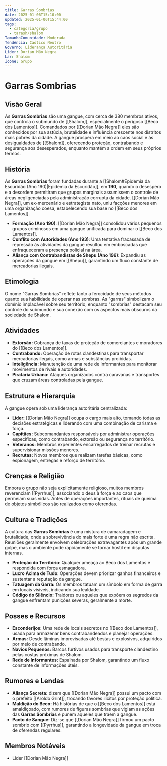 ```yaml
---
title: Garras Sombrias
date: 2025-01-06T15:10:00
updated: 2025-01-06T15:44:00
tags:
  - categoria/grupo
  - tarash/shalom
TamanhoComunidade: Moderada
Tendência: Caótico Neutro
Governo: Liderança Autoritária
Líder: Dorian Mão Negra
Lar: Shalom
Ícone: Grupo
---
```


# Garras Sombrias

## Visão Geral

As **Garras Sombrias** são uma gangue, com cerca de 380 membros ativos, que controla o submundo de [[Shalom]], especialmente o perigoso [[Beco dos Lamentos]]. Comandados por [[Dorian Mão Negra]] eles são conhecidos por sua astúcia, brutalidade e influência crescente nos distritos mais pobres da cidade. A gangue prospera em meio ao caos social e às desigualdades de [[Shalom]], oferecendo proteção, contrabando e segurança aos desesperados, enquanto mantém a ordem em seus próprios termos.

## História

As **Garras Sombrias** foram fundadas durante a [[Shalom#Epidemia da Escuridão (Ano 190)|Epidemia da Escuridão]], em **190**, quando o desespero e a desordem permitiram que grupos marginais assumissem o controle de áreas negligenciadas pela administração corrupta da cidade. [[Dorian Mão Negra]], um ex-mercenário e estrategista nato, uniu facções menores em uma organização coesa, estabelecendo sua base no [[Beco dos Lamentos]].

- **Formação (Ano 190)**: [[Dorian Mão Negra]] consolidou vários pequenos grupos criminosos em uma gangue unificada para dominar o [[Beco dos Lamentos]].
- **Conflito com Autoridades (Ano 193)**: Uma tentativa fracassada de repressão às atividades da gangue resultou em emboscadas que enfraqueceram a presença policial na área.
- **Aliança com Contrabandistas de Shepu (Ano 196)**: Expandiu as operações da gangue em [[Shepu]], garantindo um fluxo constante de mercadorias ilegais.

## Etimologia

O nome "Garras Sombrias" reflete tanto a ferocidade de seus métodos quanto sua habilidade de operar nas sombras. As "garras" simbolizam o domínio implacável sobre seu território, enquanto "sombrias" destacam seu controle do submundo e sua conexão com os aspectos mais obscuros da sociedade de Shalom.

## Atividades

- **Extorsão:** Cobrança de taxas de proteção de comerciantes e moradores do [[Beco dos Lamentos]].
- **Contrabando:** Operação de rotas clandestinas para transportar mercadorias ilegais, como armas e substâncias proibidas.
- **Inteligência:** Manutenção de uma rede de informantes para monitorar movimentos de rivais e autoridades.
- **Pirataria Urbana:** Ataques organizados contra caravanas e transportes que cruzam áreas controladas pela gangue.

## Estrutura e Hierarquia

A gangue opera sob uma liderança autoritária centralizada:

- **Líder:** [[Dorian Mão Negra]] ocupa o cargo mais alto, tomando todas as decisões estratégicas e liderando com uma combinação de carisma e força.
- **Capitães:** Subcomandantes responsáveis por administrar operações específicas, como contrabando, extorsão ou segurança no território.
- **Veteranos:** Membros experientes encarregados de treinar recrutas e supervisionar missões menores.
- **Recrutas:** Novos membros que realizam tarefas básicas, como espionagem, entregas e reforço de território.

## Crenças e Religião

Embora o grupo não seja explicitamente religioso, muitos membros reverenciam [[Pyrrhus]], associando o deus à força e ao caos que permeiam suas vidas. Antes de operações importantes, rituais de queima de objetos simbólicos são realizados como oferendas.

## Cultura e Tradições

A cultura das **Garras Sombrias** é uma mistura de camaradagem e brutalidade, onde a sobrevivência do mais forte é uma regra não escrita. Reuniões geralmente envolvem celebrações extravagantes após um grande golpe, mas o ambiente pode rapidamente se tornar hostil em disputas internas.

- **Proteção do Território**: Qualquer ameaça ao Beco dos Lamentos é respondida com força esmagadora.
- **Lucro Acima de Tudo**: Operações devem priorizar ganhos financeiros e sustentar a reputação da gangue.
- **Tatuagem da Garra:** Os membros tatuam um símbolo em forma de garra em locais visíveis, indicando sua lealdade.
- **Código do Silêncio:** Traidores ou aqueles que expõem os segredos da gangue enfrentam punições severas, geralmente a morte.

## Posses e Recursos

- **Esconderijos:** Uma rede de locais secretos no [[Beco dos Lamentos]], usada para armazenar bens contrabandeados e planejar operações.
- **Armas:** Desde lâminas improvisadas até bestas e explosivos, adquiridos por meio de contrabando.
- **Navios Pequenos:** Barcos furtivos usados para transporte clandestino pelas costas próximas de Shalom.
- **Rede de Informantes:** Espalhada por Shalom, garantindo um fluxo constante de informações úteis.

## Rumores e Lendas

- **Aliança Secreta:** dizem que [[Dorian Mão Negra]] possui um pacto com o prefeito [[Aroldo Grint]], trocando favores ilícitos por proteção política.
- **Maldição do Beco:** Há histórias de que o [[Beco dos Lamentos]] está amaldiçoado, com rumores de figuras sombrias que vigiam as ações das **Garras Sombrias** e punem aqueles que traem a gangue.
- **Pacto de Sangue:** Diz-se que [[Dorian Mão Negra]] firmou um pacto sombrio com [[Pyrrhus]], garantindo a longevidade da gangue em troca de oferendas regulares.

## Membros Notáveis

- Líder [[Dorian Mão Negra]]
